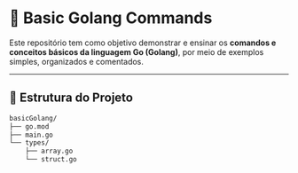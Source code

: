 # 📘 Basic Golang Commands

Este repositório tem como objetivo demonstrar e ensinar os **comandos e conceitos básicos da linguagem Go (Golang)**, por meio de exemplos simples, organizados e comentados.

---

## 📁 Estrutura do Projeto

```bash
basicGolang/
├── go.mod
├── main.go
└── types/
    ├── array.go
    └── struct.go
